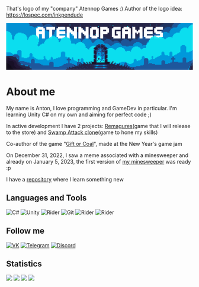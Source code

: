 That's logo of my "company" Atennop Games :) Author of the logo idea: https://lospec.com/inkpendude

[![Header](https://github.com/Atennop1/Atennop1/blob/main/assets/logo.png)]()

# **About me**
My name is Anton, I love programming and GameDev in particular. I'm learning Unity C# on my own and aiming for perfect code ;)

In active development I have 2 projects: [Remagures](https://github.com/Atennop1/Remagures)(game that I will release to the store) and [Swamp Attack clone](https://github.com/Atennop1/Swamp-Attack)(game to hone my skills)

Co-author of the game "[Gift or Coal](https://github.com/Funny-Monkeys/Gift-or-Coal)", made at the New Year's game jam

On December 31, 2022, I saw a meme associated with a minesweeper and already on January 5, 2023, the first version of [my minesweeper](https://github.com/Atennop1/Minesweeper) was ready :p

I have a [repository](https://github.com/Atennop1/Learning-Stuff) where I learn something new

## **Languages and Tools**
![C#](https://img.shields.io/badge/-C%23-090900?style=for-the-badge&logo=csharp&logoColor=8333FF)
![Unity](https://img.shields.io/badge/-Unity-090900?style=for-the-badge&logo=unity)
![Rider](https://img.shields.io/badge/Rider-000000.svg?style=for-the-badge&logo=Rider&logoColor=crimson&color=black)
![Git](https://img.shields.io/badge/Git-000000.svg?style=for-the-badge&logo=Git&logoColor=red&color=black)
![Rider](https://img.shields.io/badge/GitHub-000000.svg?style=for-the-badge&logo=GitHub&logoColor=white&color=black)
![Rider](https://img.shields.io/badge/Trello-000000.svg?style=for-the-badge&logo=Trello&logoColor=blue&color=black)

## **Follow me**
[![VK](https://img.shields.io/badge/-Vkontakte-090900?style=for-the-badge&logo=vk&logoColor=blue)](https://vk.com/steven_diamond)
[![Telegram](https://img.shields.io/badge/Telegram-000000.svg?style=for-the-badge&logo=Telegram&color=black)](https://web.telegram.org/k/#@billy_fresko)
[![Discord](https://img.shields.io/badge/Discord-000000.svg?style=for-the-badge&logo=Discord&color=black)](https://discordapp.com/users/837023021487226910/)

## **Statistics**

<img src="https://streak-stats.demolab.com/?user=Atennop1&theme=tokyonight" width="50%">

<img src="https://github-readme-stats.vercel.app/api?username=Atennop1&count_private=true&show_icons=true&theme=tokyonight" width="50%">

<img src="https://github-readme-stats.vercel.app/api/top-langs/?username=Atennop1&layout=compact&theme=tokyonight" width="50%">

<img src="https://github-readme-stats.vercel.app/api/wakatime?username=atennop&layout=compact&theme=tokyonight" width="50%">
